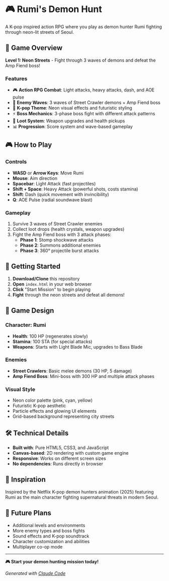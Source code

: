# 🎮 Rumi's Demon Hunt

A K-pop inspired action RPG where you play as demon hunter Rumi fighting through neon-lit streets of Seoul.

## 🎯 Game Overview

**Level 1: Neon Streets** - Fight through 3 waves of demons and defeat the Amp Fiend boss!

### Features
- 🎮 **Action RPG Combat**: Light attacks, heavy attacks, dash, and AOE pulse
- 👹 **Enemy Waves**: 3 waves of Street Crawler demons + Amp Fiend boss
- 🎵 **K-pop Theme**: Neon visual effects and futuristic styling
- ⚡ **Boss Mechanics**: 3-phase boss fight with different attack patterns
- 🎁 **Loot System**: Weapon upgrades and health pickups
- 📊 **Progression**: Score system and wave-based gameplay

## 🎮 How to Play

### Controls
- **WASD** or **Arrow Keys**: Move Rumi
- **Mouse**: Aim direction
- **Spacebar**: Light Attack (fast projectiles)
- **Shift + Space**: Heavy Attack (powerful shots, costs stamina)
- **Shift**: Dash (quick movement with invincibility)
- **Q**: AOE Pulse (radial soundwave blast)

### Gameplay
1. Survive 3 waves of Street Crawler enemies
2. Collect loot drops (health crystals, weapon upgrades)
3. Fight the Amp Fiend boss with 3 attack phases:
   - **Phase 1**: Stomp shockwave attacks
   - **Phase 2**: Summons additional enemies
   - **Phase 3**: 360° projectile burst attacks

## 🚀 Getting Started

1. **Download/Clone** this repository
2. **Open** `index.html` in your web browser
3. **Click** "Start Mission" to begin playing
4. **Fight** through the neon streets and defeat all demons!

## 🎨 Game Design

### Character: Rumi
- **Health**: 100 HP (regenerates slowly)
- **Stamina**: 100 STA (for special attacks)
- **Weapons**: Starts with Light Blade Mic, upgrades to Bass Blade

### Enemies
- **Street Crawlers**: Basic melee demons (30 HP, 5 damage)
- **Amp Fiend Boss**: Mini-boss with 300 HP and multiple attack phases

### Visual Style
- Neon color palette (pink, cyan, yellow)
- Futuristic K-pop aesthetic
- Particle effects and glowing UI elements
- Grid-based background representing city streets

## 🛠 Technical Details

- **Built with**: Pure HTML5, CSS3, and JavaScript
- **Canvas-based**: 2D rendering with custom game engine
- **Responsive**: Works on different screen sizes
- **No dependencies**: Runs directly in browser

## 🎵 Inspiration

Inspired by the Netflix K-pop demon hunters animation (2025) featuring Rumi as the main character fighting supernatural threats in modern Seoul.

## 📝 Future Plans

- Additional levels and environments
- More enemy types and boss fights
- Sound effects and K-pop soundtrack
- Character customization and abilities
- Multiplayer co-op mode

---

**🎮 Start your demon hunting mission today!**

*Generated with [Claude Code](https://claude.ai/code)*